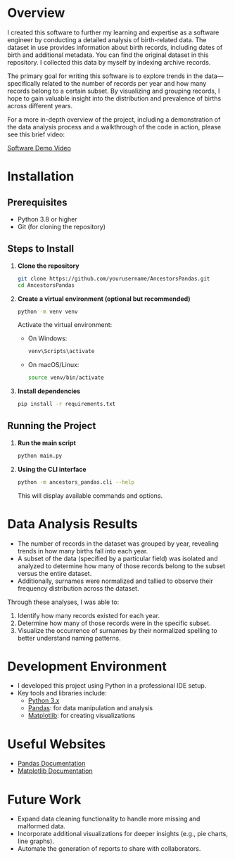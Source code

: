 # Overview
I created this software to further my learning and expertise as a software engineer by conducting a detailed analysis of birth-related data. The dataset in use provides information about birth records, including dates of birth and additional metadata. You can find the original dataset in this repository. I collected this data by myself by indexing archive records. 

The primary goal for writing this software is to explore trends in the data—specifically related to the number of records per year and how many records belong to a certain subset. By visualizing and grouping records, I hope to gain valuable insight into the distribution and prevalence of births across different years.

For a more in-depth overview of the project, including a demonstration of the data analysis process and a walkthrough of the code in action, please see this brief video:

[Software Demo Video](http://youtube.link.goes.here)

# Installation

## Prerequisites
- Python 3.8 or higher
- Git (for cloning the repository)

## Steps to Install

1. **Clone the repository**
   ```bash
   git clone https://github.com/yourusername/AncestorsPandas.git
   cd AncestorsPandas
   ```

2. **Create a virtual environment (optional but recommended)**
   ```bash
   python -m venv venv
   ```

   Activate the virtual environment:
   - On Windows:
     ```bash
     venv\Scripts\activate
     ```
   - On macOS/Linux:
     ```bash
     source venv/bin/activate
     ```

3. **Install dependencies**
   ```bash
   pip install -r requirements.txt
   ```

## Running the Project

1. **Run the main script**
   ```bash
   python main.py
   ```

2. **Using the CLI interface**
   ```bash
   python -m ancestors_pandas.cli --help
   ```
   This will display available commands and options.

# Data Analysis Results
- The number of records in the dataset was grouped by year, revealing trends in how many births fall into each year.
- A subset of the data (specified by a particular field) was isolated and analyzed to determine how many of those records belong to the subset versus the entire dataset.
- Additionally, surnames were normalized and tallied to observe their frequency distribution across the dataset.

Through these analyses, I was able to:
1. Identify how many records existed for each year.
2. Determine how many of those records were in the specific subset.
3. Visualize the occurrence of surnames by their normalized spelling to better understand naming patterns.

# Development Environment
- I developed this project using Python in a professional IDE setup.
- Key tools and libraries include:
  - [Python 3.x](https://www.python.org/)   
  - [Pandas](https://pandas.pydata.org/): for data manipulation and analysis   
  - [Matplotlib](https://matplotlib.org/): for creating visualizations   

# Useful Websites
- [Pandas Documentation](https://pandas.pydata.org/docs/)
- [Matplotlib Documentation](https://matplotlib.org/stable/index.html)

# Future Work
- Expand data cleaning functionality to handle more missing and malformed data.
- Incorporate additional visualizations for deeper insights (e.g., pie charts, line graphs).
- Automate the generation of reports to share with collaborators.
